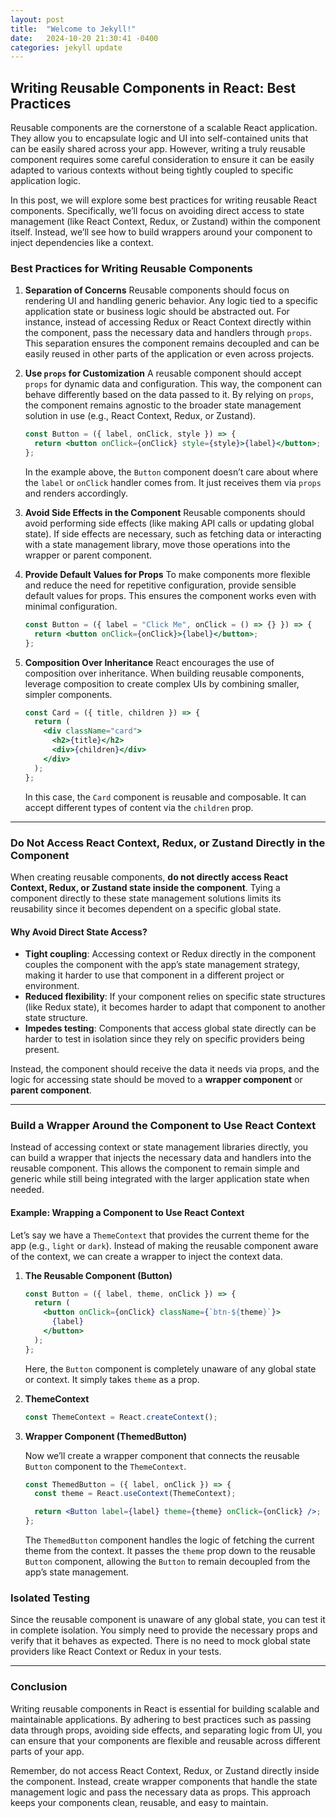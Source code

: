 ```yaml
---
layout: post
title:  "Welcome to Jekyll!"
date:   2024-10-20 21:30:41 -0400
categories: jekyll update
---
```

## Writing Reusable Components in React: Best Practices

Reusable components are the cornerstone of a scalable React application. They allow you to encapsulate logic and UI into self-contained units that can be easily shared across your app. However, writing a truly reusable component requires some careful consideration to ensure it can be easily adapted to various contexts without being tightly coupled to specific application logic.

In this post, we will explore some best practices for writing reusable React components. Specifically, we’ll focus on avoiding direct access to state management (like React Context, Redux, or Zustand) within the component itself. Instead, we’ll see how to build wrappers around your component to inject dependencies like a context.

### Best Practices for Writing Reusable Components

1. **Separation of Concerns**
   Reusable components should focus on rendering UI and handling generic behavior. Any logic tied to a specific application state or business logic should be abstracted out. For instance, instead of accessing Redux or React Context directly within the component, pass the necessary data and handlers through `props`. This separation ensures the component remains decoupled and can be easily reused in other parts of the application or even across projects.

2. **Use `props` for Customization**
   A reusable component should accept `props` for dynamic data and configuration. This way, the component can behave differently based on the data passed to it. By relying on `props`, the component remains agnostic to the broader state management solution in use (e.g., React Context, Redux, or Zustand).

   ```jsx
   const Button = ({ label, onClick, style }) => {
     return <button onClick={onClick} style={style}>{label}</button>;
   };
   ```

   In the example above, the `Button` component doesn’t care about where the `label` or `onClick` handler comes from. It just receives them via `props` and renders accordingly.

3. **Avoid Side Effects in the Component**
   Reusable components should avoid performing side effects (like making API calls or updating global state). If side effects are necessary, such as fetching data or interacting with a state management library, move those operations into the wrapper or parent component.

4. **Provide Default Values for Props**
   To make components more flexible and reduce the need for repetitive configuration, provide sensible default values for props. This ensures the component works even with minimal configuration.

   ```jsx
   const Button = ({ label = "Click Me", onClick = () => {} }) => {
     return <button onClick={onClick}>{label}</button>;
   };
   ```

5. **Composition Over Inheritance**
   React encourages the use of composition over inheritance. When building reusable components, leverage composition to create complex UIs by combining smaller, simpler components.

   ```jsx
   const Card = ({ title, children }) => {
     return (
       <div className="card">
         <h2>{title}</h2>
         <div>{children}</div>
       </div>
     );
   };
   ```

   In this case, the `Card` component is reusable and composable. It can accept different types of content via the `children` prop.

---

### Do Not Access React Context, Redux, or Zustand Directly in the Component

When creating reusable components, **do not directly access React Context, Redux, or Zustand state inside the component**. Tying a component directly to these state management solutions limits its reusability since it becomes dependent on a specific global state.

#### Why Avoid Direct State Access?

- **Tight coupling**: Accessing context or Redux directly in the component couples the component with the app’s state management strategy, making it harder to use that component in a different project or environment.
- **Reduced flexibility**: If your component relies on specific state structures (like Redux state), it becomes harder to adapt that component to another state structure.
- **Impedes testing**: Components that access global state directly can be harder to test in isolation since they rely on specific providers being present.

Instead, the component should receive the data it needs via props, and the logic for accessing state should be moved to a **wrapper component** or **parent component**.

---

### Build a Wrapper Around the Component to Use React Context

Instead of accessing context or state management libraries directly, you can build a wrapper that injects the necessary data and handlers into the reusable component. This allows the component to remain simple and generic while still being integrated with the larger application state when needed.

#### Example: Wrapping a Component to Use React Context

Let’s say we have a `ThemeContext` that provides the current theme for the app (e.g., `light` or `dark`). Instead of making the reusable component aware of the context, we can create a wrapper to inject the context data.

1. **The Reusable Component (Button)**

   ```jsx
   const Button = ({ label, theme, onClick }) => {
     return (
       <button onClick={onClick} className={`btn-${theme}`}>
         {label}
       </button>
     );
   };
   ```

   Here, the `Button` component is completely unaware of any global state or context. It simply takes `theme` as a prop.

2. **ThemeContext**

   ```jsx
   const ThemeContext = React.createContext();
   ```

3. **Wrapper Component (ThemedButton)**

   Now we’ll create a wrapper component that connects the reusable `Button` component to the `ThemeContext`.

   ```jsx
   const ThemedButton = ({ label, onClick }) => {
     const theme = React.useContext(ThemeContext);

     return <Button label={label} theme={theme} onClick={onClick} />;
   };
   ```

   The `ThemedButton` component handles the logic of fetching the current theme from the context. It passes the `theme` prop down to the reusable `Button` component, allowing the `Button` to remain decoupled from the app’s state management.

### Isolated Testing

Since the reusable component is unaware of any global state, you can test it in complete isolation. You simply need to provide the necessary props and verify that it behaves as expected. There is no need to mock global state providers like React Context or Redux in your tests.

---

### Conclusion

Writing reusable components in React is essential for building scalable and maintainable applications. By adhering to best practices such as passing data through props, avoiding side effects, and separating logic from UI, you can ensure that your components are flexible and reusable across different parts of your app.

Remember, do not access React Context, Redux, or Zustand directly inside the component. Instead, create wrapper components that handle the state management logic and pass the necessary data as props. This approach keeps your components clean, reusable, and easy to maintain.
